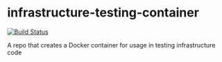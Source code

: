 # infrastructure-testing-container

[![Build Status](https://travis-ci.org/oldNoakes/infrastructure-testing-container.svg?branch=master)](https://travis-ci.org/oldNoakes/infrastructure-testing-container)

A repo that creates a Docker container for usage in testing infrastructure code
